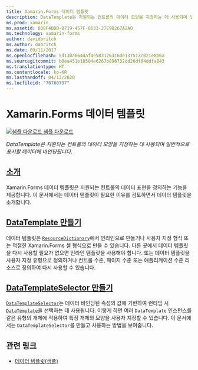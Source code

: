 ```yaml
---
title: Xamarin.Forms 데이터 템플릿
description: DataTemplate은 지원되는 컨트롤의 데이터 모양을 지정하는 데 사용되며 일반적으로 표시할 데이터에 바인딩됩니다.
ms.prod: xamarin
ms.assetid: 838F4BDB-B719-457F-8633-27E9B267A2A0
ms.technology: xamarin-forms
author: davidbritch
ms.author: dabritch
ms.date: 09/11/2017
ms.openlocfilehash: 5d130a6644af4e5831263c6de137513c021e0b6a
ms.sourcegitcommit: b0ea451e18504e6267b896732dd26df64ddfa843
ms.translationtype: HT
ms.contentlocale: ko-KR
ms.lasthandoff: 04/13/2020
ms.locfileid: "70760797"
---
```

# <a name="xamarinforms-data-templates"></a>Xamarin.Forms 데이터 템플릿

[![샘플 다운로드](~/media/shared/download.png) 샘플 다운로드](https://docs.microsoft.com/samples/xamarin/xamarin-forms-samples/templates-datatemplates)

_DataTemplate은 지원되는 컨트롤의 데이터 모양을 지정하는 데 사용되며 일반적으로 표시할 데이터에 바인딩됩니다._

## <a name="introduction"></a>[소개](introduction.md)

Xamarin.Forms 데이터 템플릿은 지원되는 컨트롤의 데이터 표현을 정의하는 기능을 제공합니다. 이 문서에서는 데이터 템플릿이 필요한 이유를 검토하면서 데이터 템플릿을 소개합니다.

## <a name="creating-a-datatemplate"></a>[DataTemplate 만들기](creating.md)

데이터 템플릿은 [`ResourceDictionary`](xref:Xamarin.Forms.ResourceDictionary)에서 인라인으로 만들거나 사용자 지정 형식 또는 적절한 Xamarin.Forms 셀 형식으로 만들 수 있습니다. 다른 곳에서 데이터 템플릿을 다시 사용할 필요가 없으면 인라인 템플릿을 사용해야 합니다. 또는 데이터 템플릿을 사용자 지정 유형으로 정의하거나 컨트롤 수준, 페이지 수준 또는 애플리케이션 수준 리소스로 정의하여 다시 사용할 수 있습니다.

## <a name="creating-a-datatemplateselector"></a>[DataTemplateSelector 만들기](selector.md)

[`DataTemplateSelector`](xref:Xamarin.Forms.DataTemplateSelector)는 데이터 바인딩된 속성의 값에 기반하여 런타임 시 [`DataTemplate`](xref:Xamarin.Forms.DataTemplate)을 선택하는 데 사용됩니다. 이렇게 하면 여러 `DataTemplate` 인스턴스를 같은 유형의 개체에 적용하여 특정 개체의 모양을 사용자 지정할 수 있습니다. 이 문서에서는 `DataTemplateSelector`를 만들고 사용하는 방법을 보여줍니다.

## <a name="related-links"></a>관련 링크

- [데이터 템플릿(샘플)](https://docs.microsoft.com/samples/xamarin/xamarin-forms-samples/templates-datatemplates)
